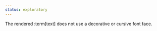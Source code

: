 ```yaml
---
status: exploratory
---
```


The rendered :term[text] does not use a decorative or cursive font face.
